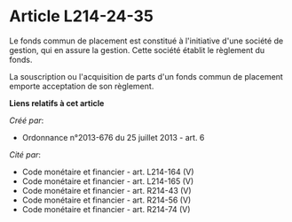 # Article L214-24-35

Le fonds commun de placement est constitué à l'initiative d'une société de gestion, qui en assure la gestion. Cette société
établit le règlement du fonds. 

La souscription ou l'acquisition de parts d'un fonds commun de placement emporte acceptation de son règlement.

**Liens relatifs à cet article**

_Créé par_:

  - Ordonnance n°2013-676 du 25 juillet 2013 - art. 6

_Cité par_:

  - Code monétaire et financier - art. L214-164 (V)
  - Code monétaire et financier - art. L214-165 (V)
  - Code monétaire et financier - art. R214-43 (V)
  - Code monétaire et financier - art. R214-56 (V)
  - Code monétaire et financier - art. R214-74 (V)
